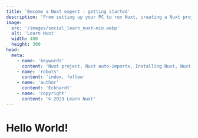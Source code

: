 ```yaml
---
title: 'Become a Nuxt expert - getting started'
description: 'From setting up your PC to run Nuxt, creating a Nuxt project, the Nuxt CLI and auto-imports - here is where you get the rundown.'
image:
  src: '/images/social_learn_nuxt-min.webp'
  alt: 'Learn Nuxt'
  width: 400
  height: 300
head:
  meta:
    - name: 'keywords'
      content: 'Nuxt project, Nuxt auto-imports, Installing Nuxt, Nuxt Node.js, Nuxt 3'
    - name: 'robots'
      content: 'index, follow'
    - name: 'author'
      content: 'Eckhardt'
    - name: 'copyright'
      content: '© 2023 Learn Nuxt'
---
```


# Hello World!